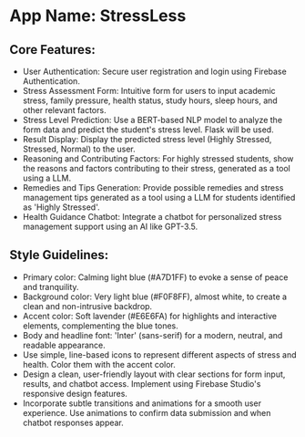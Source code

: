# **App Name**: StressLess

## Core Features:

- User Authentication: Secure user registration and login using Firebase Authentication.
- Stress Assessment Form: Intuitive form for users to input academic stress, family pressure, health status, study hours, sleep hours, and other relevant factors.
- Stress Level Prediction: Use a BERT-based NLP model to analyze the form data and predict the student's stress level.  Flask will be used.
- Result Display: Display the predicted stress level (Highly Stressed, Stressed, Normal) to the user.
- Reasoning and Contributing Factors: For highly stressed students, show the reasons and factors contributing to their stress, generated as a tool using a LLM.
- Remedies and Tips Generation: Provide possible remedies and stress management tips generated as a tool using a LLM for students identified as 'Highly Stressed'.
- Health Guidance Chatbot: Integrate a chatbot for personalized stress management support using an AI like GPT-3.5.

## Style Guidelines:

- Primary color: Calming light blue (#A7D1FF) to evoke a sense of peace and tranquility.
- Background color: Very light blue (#F0F8FF), almost white, to create a clean and non-intrusive backdrop.
- Accent color: Soft lavender (#E6E6FA) for highlights and interactive elements, complementing the blue tones.
- Body and headline font: 'Inter' (sans-serif) for a modern, neutral, and readable appearance.
- Use simple, line-based icons to represent different aspects of stress and health. Color them with the accent color.
- Design a clean, user-friendly layout with clear sections for form input, results, and chatbot access. Implement using Firebase Studio's responsive design features.
- Incorporate subtle transitions and animations for a smooth user experience. Use animations to confirm data submission and when chatbot responses appear.